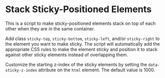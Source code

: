 Stack Sticky-Positioned Elements
=================
This is a script to make sticky-positioned elements stack on top of each other when they are in the same container.

Add class `sticky-top`, `sticky-bottom`, `sticky-left`, and/or `sticky-right` to the element you want to make sticky. The script will automatically add the appropriate CSS rules to make the element sticky and position it to stack against other sticky elements instead of overlapping them.

Customize the starting z-index of the sticky elements by setting the `data-sticky-z-index` attribute on the `html` element. The default value is 1000.